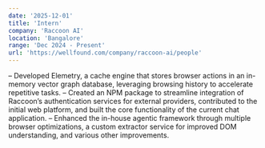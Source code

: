 ```yaml
---
date: '2025-12-01'
title: 'Intern'
company: 'Raccoon AI'
location: 'Bangalore'
range: 'Dec 2024 - Present'
url: 'https://wellfound.com/company/raccoon-ai/people'
---
```


– Developed Elemetry, a cache engine that stores browser actions in an in-memory vector graph database, leveraging
browsing history to accelerate repetitive tasks.
– Created an NPM package to streamline integration of Raccoon’s authentication services for external providers,
contributed to the initial web platform, and built the core functionality of the current chat application.
– Enhanced the in-house agentic framework through multiple browser optimizations, a custom extractor service for
improved DOM understanding, and various other improvements.
